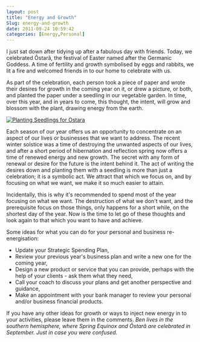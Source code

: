 ```yaml
---
layout: post
title: "Energy and Growth"
Slug: energy-and-growth
date: 2011-09-24 10:59:42
categories: [Energy,Personal]
---
```

I just sat down after tidying up after a fabulous day with friends. Today, we celebrated Ôstarâ, the festival of Easter named after the Germanic Goddess. A time of fertility and growth symbolised by eggs and rabbits, we lit a fire and welcomed friends in to our home to celebrate with us.

As part of the celebration, each person took a piece of paper and wrote their desires for growth in the coming year on it, or drew a picture, or both, and planted the paper under a seedling in our vegetable garden. In time, over this year, and in years to come, this thought, the intent, will grow and blossom with the plant, drawing energy from the earth.

[![Planting Seedlings for Ostara](https://bendechrai.com/wp-content/uploads/2011/09/ostara-300x127.jpg "Ostara: Planting with Intent")](https://bendechrai.com/wp-content/uploads/2011/09/ostara.jpg)

Each season of our year offers us an opportunity to concentrate on an aspect of our lives or businesses that we want to address. The recent winter solstice was a time of destroying the unwanted aspects of our lives, and after a short period of hibernation and reflection spring now offers a time of renewed energy and new growth. The secret with any form of renewal or desire for the future is the intent behind it. The act of writing the desires down and planting them with a seedling is more than just a celebration; it is a symbolic act. We attract that which we focus on, and by focusing on what we want, we make it so much easier to attain.

Incidentally, this is why it's recommended to spend most of the year focusing on what we want. The destruction of what we don't want, and the prerequisite focus on those things, only happens for a short while, on the shortest day of the year. Now is the time to let go of these thoughts and look again to that which you want to have and achieve.

Some ideas for what you can do for your personal and business re-energisation:

- Update your Strategic Spending Plan,
- Review your previous year's business plan and write a new one for the coming year,
- Design a new product or service that you can provide, perhaps with the help of your clients - ask them what they need,
- Call your coach to discuss your plans and get another perspective and guidance,
- Make an appointment with your bank manager to review your personal and/or business financial products.

If you have any other ideas for growth or ways to inject new energy in to your activities, please leave them in the comments. _Ben lives in the southern hemisphere, where Spring Equinox and Ôstarâ are celebrated in September. Just in case you were confused._
